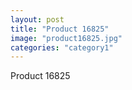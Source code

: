 ```yaml
---
layout: post
title: "Product 16825"
image: "product16825.jpg"
categories: "category1"
---
```

Product 16825
